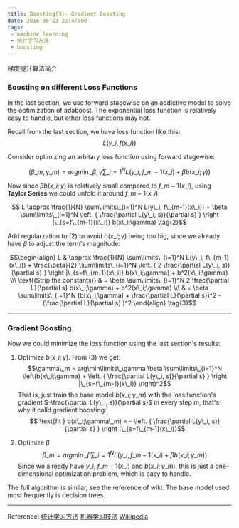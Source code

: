 ```yaml
---
title: Boosting(3)- Gradient Boosting
date: 2016-06-23 22:47:00
tags:
 - machine learning
 - 统计学习方法
 - boosting
---
```


梯度提升算法简介

<!--more-->

### Boosting on different Loss Functions

In the last section, we use forward stagewise on an addictive model to solve the optimization of adaboost. The exponential loss function is relatively easy to handle, but other loss functions may not. 

Recall from the last section, we have loss function like this:
$$ L(y\_i, f(x\_i)) $$

Consider optimizing an arbitary loss function using forward stagewise:

$$  (\beta\_m, \gamma\_m) = arg\min\limits\_{\beta, \gamma} \sum\limits\_{i=1}^N L(y\_i, f\_{m-1}(x\_i) + \beta b(x\_i;\gamma)) \tag{1}$$


Now since $\beta b(x\_i;\gamma)$ is relatively small compared to $f\_{m-1}(x\_i)$, using **Taylor Series** we could unfold it around $f\_{m-1}(x\_i)$:

$$ L \approx \frac{1}{N} \sum\limits\_{i=1}^N L(y\_i, f\_{m-1}(x\_i)) + \beta \sum\limits\_{i=1}^N 
\left. { \frac{\partial L(y\_i, s)}{\partial s} } \right |\_{s=f\_{m-1}(x\_i)}
 b(x\_i;\gamma) \tag{2}$$

Add regularzation to (2) to avoid $b(x\_i;\gamma)$ being too big, since we already have $\beta$ to adjust the term's magnitude:

$$\begin{align}
 L & \approx \frac{1}{N} \sum\limits\_{i=1}^N L(y\_i, f\_{m-1}(x\_i)) + \frac{\beta}{2} \sum\limits\_{i=1}^N 
\left. { 2 \frac{\partial L(y\_i, s)}{\partial s} } \right |\_{s=f\_{m-1}(x\_i)} b(x\_i;\gamma) + b^2(x\_i;\gamma) \\\
\text{(Strip the constants)} & = \beta \sum\limits\_{i=1}^N 2 \frac{\partial L}{\partial s} b(x\_i;\gamma) + b^2(x\_i;\gamma) \\\
& = \beta \sum\limits\_{i=1}^N (b(x\_i;\gamma) + \frac{\partial L}{\partial s})^2 - (\frac{\partial L}{\partial s} )^2
\end{align}
\tag{3}$$

---

### Gradient Boosting

Now we could minimize the loss function using the last section's results:

1. Optimize $b(x\_i;\gamma)$. From (3) we get:
 $$\gamma\_m = arg\min\limits\_\gamma \beta \sum\limits\_{i=1}^N \left(b(x\_i;\gamma) + \left. { \frac{\partial L(y\_i, s)}{\partial s} } \right |\_{s=f\_{m-1}(x\_i)} \right)^2$$
 That is, just train the base model $b(x\_i;\gamma\_m)$ with the loss function's gradient $-\frac{\partial L(y\_i, s)}{\partial s}$ in every step $m$, that's why it calld gradient boosting:
 $$ \text{fit } b(x\_i;\gamma\_m) = - \left. { \frac{\partial L(y\_i, s)}{\partial s} } \right |\_{s=f\_{m-1}(x\_i)}$$

2. Optimize $\beta$
 $$\beta\_m = arg\min\limits\_\beta \sum\limits\_{i=1}^N L(y\_i, f\_{m-1}(x\_i) + \beta b(x\_i;\gamma\_m))$$
 Since we already have $y\_i$, $f\_{m-1}(x\_i)$ and $b(x\_i;\gamma\_m)$, this is just a one-dimensional optimization problem, which is easy to handle.

The full algorithm is similar, see the reference of wiki. The base model used most frequently is decision trees.

---

Reference:
[统计学习方法](https://www.amazon.cn/%E7%BB%9F%E8%AE%A1%E5%AD%A6%E4%B9%A0%E6%96%B9%E6%B3%95-%E6%9D%8E%E8%88%AA/dp/B007TSFMTA/ref=sr\_1\_1?ie=UTF8&qid=1466746855&sr=8-1&keywords=%E7%BB%9F%E8%AE%A1%E5%AD%A6%E4%B9%A0%E6%96%B9%E6%B3%95)
[机器学习技法](https://www.coursera.org/course/ntumltwo)
[Wikipedia](https://www.wikiwand.com/en/Gradient\_boosting)